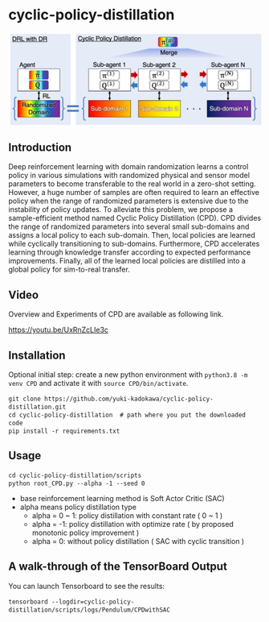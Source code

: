 # cyclic-policy-distillation
![CPD](fig/cpd_architecture.png "Overview of CPD")

## Introduction
Deep reinforcement learning with domain randomization learns a control policy in various simulations with randomized physical and sensor model parameters to become transferable to the real world in a zero-shot setting. 
However, a huge number of samples are often required to learn an effective policy when the range of randomized parameters is extensive due to the instability of policy updates. 
To alleviate this problem, we propose a sample-efficient method named Cyclic Policy Distillation (CPD). 
CPD divides the range of randomized parameters into several small sub-domains and assigns a local policy to each sub-domain. 
Then, local policies are learned while cyclically transitioning to sub-domains. Furthermore, CPD accelerates learning through knowledge transfer according to expected performance improvements. 
Finally, all of the learned local policies are distilled into a global policy for sim-to-real transfer. 

## Video
Overview and Experiments of CPD are available as following link.

<https://youtu.be/UxRnZcLIe3c>

## Installation
Optional initial step: create a new python environment with
`python3.8 -m venv CPD` and activate it with
`source CPD/bin/activate`. 

```
git clone https://github.com/yuki-kadokawa/cyclic-policy-distillation.git
cd cyclic-policy-distillation  # path where you put the downloaded code
pip install -r requirements.txt
```

## Usage
```
cd cyclic-policy-distillation/scripts
python root_CPD.py --alpha -1 --seed 0
```
- base reinforcement learning method is Soft Actor Critic (SAC)
- alpha means policy distillation type
  - alpha = 0 ~ 1: policy distillation with constant rate ( 0 ~ 1 )
  - alpha = -1: policy distillation with optimize rate ( by proposed monotonic policy improvement )
  - alpha = 0: without policy distillation ( SAC with cyclic transition )
 
## A walk-through of the TensorBoard Output
You can launch Tensorboard to see the results:
```
tensorboard --logdir=cyclic-policy-distillation/scripts/logs/Pendulum/CPDwithSAC
```
